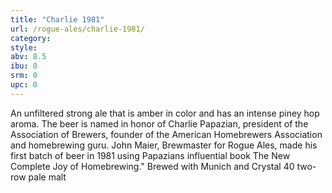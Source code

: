 ```yaml
---
title: "Charlie 1981"
url: /rogue-ales/charlie-1981/
category: 
style: 
abv: 8.5
ibu: 0
srm: 0
upc: 0
---
```

An unfiltered strong ale that is amber in color and has an intense piney hop aroma. The beer is named in honor of Charlie Papazian, president of the Association of Brewers, founder of the American Homebrewers Association and homebrewing guru. John Maier, Brewmaster for Rogue Ales, made his first batch of beer in 1981 using Papazians influential book The New Complete Joy of Homebrewing." 
Brewed with Munich and Crystal 40 two-row pale malt
